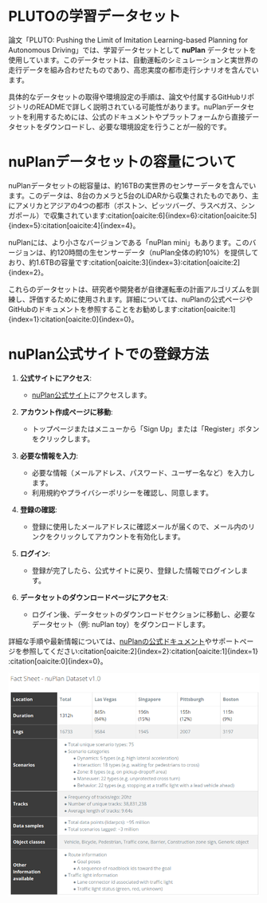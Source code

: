 # PLUTOの学習データセット

論文「PLUTO: Pushing the Limit of Imitation Learning-based Planning for Autonomous Driving」では、学習データセットとして **nuPlan** データセットを使用しています。このデータセットは、自動運転のシミュレーションと実世界の走行データを組み合わせたものであり、高忠実度の都市走行シナリオを含んでいます。

具体的なデータセットの取得や環境設定の手順は、論文や付属するGitHubリポジトリのREADMEで詳しく説明されている可能性があります。nuPlanデータセットを利用するためには、公式のドキュメントやプラットフォームから直接データセットをダウンロードし、必要な環境設定を行うことが一般的です。

# nuPlanデータセットの容量について

nuPlanデータセットの総容量は、約16TBの実世界のセンサーデータを含んでいます。このデータは、8台のカメラと5台のLiDARから収集されたものであり、主にアメリカとアジアの4つの都市（ボストン、ピッツバーグ、ラスベガス、シンガポール）で収集されています&#8203;:citation[oaicite:6]{index=6}&#8203;&#8203;:citation[oaicite:5]{index=5}&#8203;&#8203;:citation[oaicite:4]{index=4}&#8203;。

nuPlanには、より小さなバージョンである「nuPlan mini」もあります。このバージョンは、約120時間の生センサーデータ（nuPlan全体の約10%）を提供しており、約1.6TBの容量です&#8203;:citation[oaicite:3]{index=3}&#8203;&#8203;:citation[oaicite:2]{index=2}&#8203;。

これらのデータセットは、研究者や開発者が自律運転車の計画アルゴリズムを訓練し、評価するために使用されます。詳細については、nuPlanの公式ページやGitHubのドキュメントを参照することをお勧めします&#8203;:citation[oaicite:1]{index=1}&#8203;&#8203;:citation[oaicite:0]{index=0}&#8203;。


# nuPlan公式サイトでの登録方法

1. **公式サイトにアクセス**:
   - [nuPlan公式サイト](https://www.nuplan.org/)にアクセスします。

2. **アカウント作成ページに移動**:
   - トップページまたはメニューから「Sign Up」または「Register」ボタンをクリックします。

3. **必要な情報を入力**:
   - 必要な情報（メールアドレス、パスワード、ユーザー名など）を入力します。
   - 利用規約やプライバシーポリシーを確認し、同意します。

4. **登録の確認**:
   - 登録に使用したメールアドレスに確認メールが届くので、メール内のリンクをクリックしてアカウントを有効化します。

5. **ログイン**:
   - 登録が完了したら、公式サイトに戻り、登録した情報でログインします。

6. **データセットのダウンロードページにアクセス**:
   - ログイン後、データセットのダウンロードセクションに移動し、必要なデータセット（例: nuPlan toy）をダウンロードします。

詳細な手順や最新情報については、[nuPlanの公式ドキュメント](https://www.nuplan.org/)やサポートページを参照してください&#8203;:citation[oaicite:2]{index=2}&#8203;&#8203;:citation[oaicite:1]{index=1}&#8203;&#8203;:citation[oaicite:0]{index=0}&#8203;。

![Fact Sheet](../images/nuPlan_Dataset_v1.0.png)
